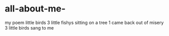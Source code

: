 # all-about-me-
my poem little birds 
3 little fishys sitting on a tree 1 came back out of misery 
3 little birds sang to me 

